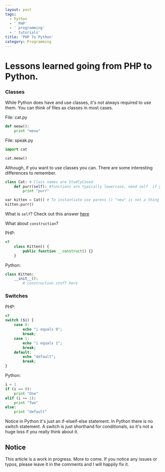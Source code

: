 ```yaml
---
layout: post
tags:
  - Python
  - ' PHP'
  - ' programming'
  - ' tutorials'
title: 'PHP To Python'
category: Programming
---
```

# Lessons learned going from PHP to Python.

### Classes

While Python does have and use classes, it's not always required to use them. You can think of files as classes in most cases. 

File:  cat.py

```python
def meow():
	print "meow"
```

File: speak.py

```python
import cat

cat.meow()
```

Although, if you want to use classes you can. There are some interesting differences to remember.

```python
class Cat: # Class names are StudlyCased
	def purr(self): #functions are typically lowercase, need self  if you aren't passing params
		print "purr"

var kitten = Cat() # To instantiate use parens () "new" is not a thing in python
kitten.purr()
```

What is `self`? Check out this answer [here](http://stackoverflow.com/a/21366809/1227343)

What about `construction`? 

PHP: 

```php
<?
	class Kitten() {
		public function __construct() {}
	}
```

Python:

```python
class Kitten:
	__init__():
		# construction stuff here
```

### Switches

PHP:

```php
<?
switch ($i) {
	case 0:
		echo "i equals 0";
		break;
	case 1:
		echo "i equals 1";
		break;
	default:
		echo "default";
		break;
}
```

Python:

```python
i = 1
if (i == 0):
	print "One"
elif (i == 1):
	print "Two"
else:
	print "default"
```
Notice in Python it's just an if-elseif-else statement. In Python there is no switch statement. A switch is just shorthand for conditionals, so it's not a huge loss if you really think about it.


## Notice
This article is a work in progress. More to come. If you notice any issues or typos, please leave it in the comments and I will happily fix it. 
